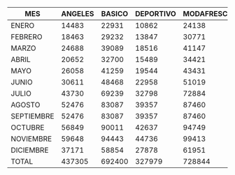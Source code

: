 | MES       | ANGELES | BASICO | DEPORTIVO | MODAFRESCA | URBANO | BOGOTA | INTIMA | ESPECIALES | PRONTAMODA | TOTAL    | HABILES |
|-----------|---------|--------|-----------|------------|--------|--------|--------|------------|------------|----------|---------|
| ENERO     | 14483   | 22931  | 10862     | 24138      | 12069  | 8448   | 15689  | 8448       | 3621       | 120689   | 21      |
| FEBRERO   | 18463   | 29232  | 13847     | 30771      | 15386  | 10770  | 20001  | 10770      | 4616       | 153856   | 20      |
| MARZO     | 24688   | 39089  | 18516     | 41147      | 20573  | 14401  | 26745  | 14401      | 6172       | 205732   | 20      |
| ABRIL     | 20652   | 32700  | 15489     | 34421      | 17210  | 12047  | 22373  | 12047      | 5163       | 172102   | 20      |
| MAYO      | 26058   | 41259  | 19544     | 43431      | 21715  | 15201  | 28230  | 15201      | 6515       | 217154   | 21      |
| JUNIO     | 30611   | 48468  | 22958     | 51019      | 25509  | 17856  | 33162  | 17856      | 7653       | 255092   | 18      |
| JULIO     | 43730   | 69239  | 32798     | 72884      | 36442  | 25509  | 47374  | 36442      | -          | 364418   | 23      |
| AGOSTO    | 52476   | 83087  | 39357     | 87460      | 43730  | 30611  | 56849  | 43730      | -          | 437300   | 19      |
| SEPTIEMBRE| 52476   | 83087  | 39357     | 87460      | 43730  | 30611  | 56849  | 43730      | -          | 437300   | 22      |
| OCTUBRE   | 56849   | 90011  | 42637     | 94749      | 47374  | 33162  | 61587  | 47374      | -          | 473743   | 22      |
| NOVIEMBRE | 59648   | 94443  | 44736     | 99413      | 49707  | 34795  | 64619  | 49707      | -          | 497068   | 18      |
| DICIEMBRE | 37171   | 58854  | 27878     | 61951      | 30976  | 21683  | 40268  | 30976      | -          | 309757   | 21      |
| TOTAL     | 437305  | 692400 | 327979    | 728844     | 364421 | 255094 | 473746 | 330682     | 33740      | 3644211  | 245     |